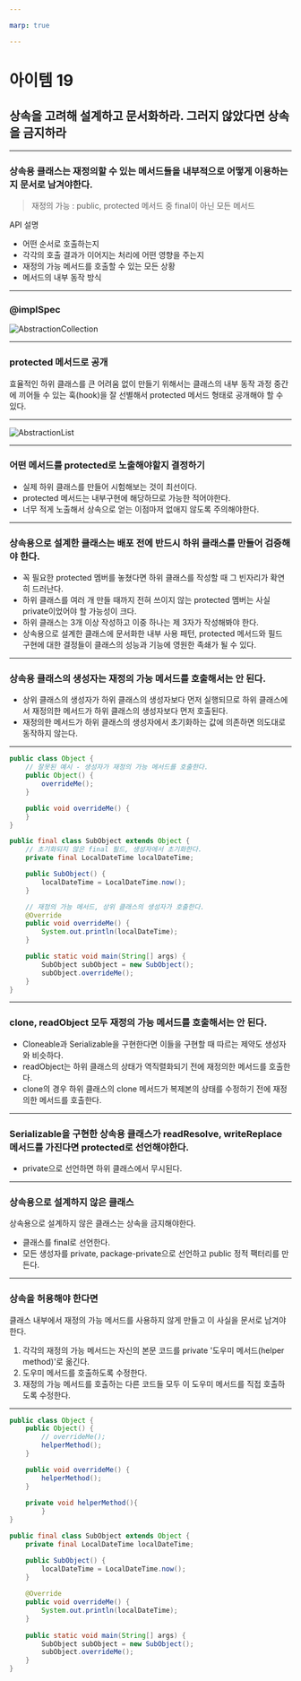 ```yaml
---

marp: true

---
```


# 아이템 19
## 상속을 고려해 설계하고 문서화하라. 그러지 않았다면 상속을 금지하라

---


### 상속용 클래스는 재정의할 수 있는 메서드들을 내부적으로 어떻게 이용하는지 문서로 남겨야한다.

> 재정의 가능 : public, protected 메서드 중 final이 아닌 모든 메서드

API 설명
* 어떤 순서로 호출하는지
* 각각의 호출 결과가 이어지는 처리에 어떤 영향을 주는지
* 재정의 가능 메서드를 호출할 수 있는 모든 상황
* 메서드의 내부 동작 방식

---

### @implSpec

![AbstractionCollection](https://img1.daumcdn.net/thumb/R1280x0/?scode=mtistory2&fname=https%3A%2F%2Fblog.kakaocdn.net%2Fdn%2FcvVh9Z%2FbtrWZWfNZxV%2FUWek1cd9cK8eIvqXykI2L1%2Fimg.png)

---

### protected 메서드로 공개

효율적인 하위 클래스를 큰 어려움 없이 만들기 위해서는 클래스의 내부 동작 과정 중간에 끼어들 수 있는 훅(hook)을 잘 선별해서 protected 메서드 형태로 공개해야 할 수 있다.

---

![AbstractionList](https://img1.daumcdn.net/thumb/R1280x0/?scode=mtistory2&fname=https%3A%2F%2Fblog.kakaocdn.net%2Fdn%2FKpDqq%2FbtrW6puIyQq%2FqNqo3OhOmOmXc7P55sVluk%2Fimg.jpg)


---

### 어떤 메서드를 protected로 노출해야할지 결정하기

* 실제 하위 클래스를 만들어 시험해보는 것이 최선이다.
* protected 메서드는 내부구현에 해당하므로 가능한 적어야한다.
* 너무 적게 노출해서 상속으로 얻는 이점마저 없애지 않도록 주의해야한다.

---

### 상속용으로 설계한 클래스는 배포 전에 반드시 하위 클래스를 만들어 검증해야 한다.

* 꼭 필요한 protected 멤버를 놓쳤다면 하위 클래스를 작성할 때 그 빈자리가 확연히 드러난다.
* 하위 클래스를 여러 개 만들 때까지 전혀 쓰이지 않는 protected 멤버는 사실 private이었어야 할 가능성이 크다.
* 하위 클래스는 3개 이상 작성하고 이중 하나는 제 3자가 작성해봐야 한다.
* 상속용으로 설계한 클래스에 문서화한 내부 사용 패턴, protected 메서드와 필드 구현에 대한 결정들이 클래스의 성능과 기능에 영원한 족쇄가 될 수 있다.

---

### 상속용 클래스의 생성자는 재정의 가능 메서드를 호출해서는 안 된다.

* 상위 클래스의 생성자가 하위 클래스의 생성자보다 먼저 실행되므로 하위 클래스에서 재정의한 메서드가 하위 클래스의 생성자보다 먼저 호출된다.
* 재정의한 메서드가 하위 클래스의 생성자에서 초기화하는 값에 의존하면 의도대로 동작하지 않는다.
---

~~~java
public class Object {
	// 잘못된 예시 - 생성자가 재정의 가능 메서드를 호출한다.
	public Object() {
		overrideMe();
	}

	public void overrideMe() {
	}
}

public final class SubObject extends Object {
	// 초기화되지 않은 final 필드, 생성자에서 초기화한다.
	private final LocalDateTime localDateTime;

	public SubObject() {
		localDateTime = LocalDateTime.now();
	}

	// 재정의 가능 메서드, 상위 클래스의 생성자가 호출한다.
	@Override
	public void overrideMe() {
		System.out.println(localDateTime);
	}

	public static void main(String[] args) {
		SubObject subObject = new SubObject();
		subObject.overrideMe();
	}
}
~~~

---

### clone, readObject 모두 재정의 가능 메서드를 호출해서는 안 된다.

* Cloneable과 Serializable을 구현한다면 이들을 구현할 때 따르는 제약도 생성자와 비슷하다.
* readObject는 하위 클래스의 상태가 역직렬화되기 전에 재정의한 메서드를 호출한다.
* clone의 경우 하위 클래스의 clone 메서드가 복제본의 상태를 수정하기 전에 재정의한 메서드를 호출한다.

---

### Serializable을 구현한 상속용 클래스가 readResolve, writeReplace 메서드를 가진다면 protected로 선언해야한다.

* private으로 선언하면 하위 클래스에서 무시된다.

---

### 상속용으로 설계하지 않은 클래스

상속용으로 설계하지 않은 클래스는 상속을 금지해야한다.
* 클래스를 final로 선언한다.
* 모든 생성자를 private, package-private으로 선언하고 public 정적 팩터리를 만든다.

---

### 상속을 허용해야 한다면

클래스 내부에서 재정의 가능 메서드를 사용하지 않게 만들고 이 사실을 문서로 남겨야한다.

1. 각각의 재정의 가능 메서드는 자신의 본문 코드를 private '도우미 메서드(helper method)'로 옮긴다.
2. 도우미 메서드를 호출하도록 수정한다.
3. 재정의 가능 메서드를 호출하는 다른 코드들 모두 이 도우미 메서드를 직접 호출하도록 수정한다.

---

~~~java
public class Object {
	public Object() {
		// overrideMe();
		helperMethod();
	}

	public void overrideMe() {
		helperMethod();
	}
	
	private void helperMethod(){
        }
}

public final class SubObject extends Object {
	private final LocalDateTime localDateTime;

	public SubObject() {
		localDateTime = LocalDateTime.now();
	}
	
	@Override
	public void overrideMe() {
		System.out.println(localDateTime);
	}
	
	public static void main(String[] args) {
		SubObject subObject = new SubObject();
		subObject.overrideMe();
	}
}
~~~

